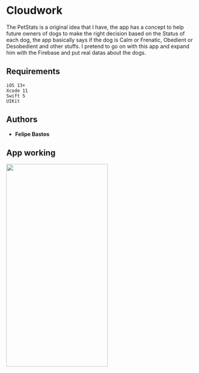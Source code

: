 # Cloudwork

The PetStats is a original idea that I have, the app has a concept to help future owners of dogs to make the right decision based on the Status of each dog, the app basically says if the dog is Calm or Frenatic, Obedient or Desobedient and other stuffs. I pretend to go on with this app and expand him with the Firebase and put real datas about the dogs.

## Requirements

```
iOS 13+
Xcode 11
Swift 5
UIKit
```

## Authors

* **Felipe Bastos** 

## App working
<img align="center" width="270" height="540" src="https://github.com/FelipeABastos/PetStats/blob/master/PetStats.gif"> 
